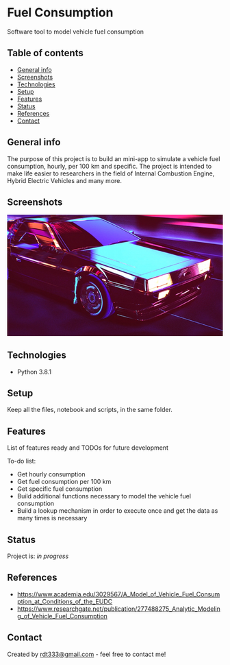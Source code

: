 # Fuel Consumption
Software tool to model vehicle fuel consumption

## Table of contents
* [General info](#general-info)
* [Screenshots](#screenshots)
* [Technologies](#technologies)
* [Setup](#setup)
* [Features](#features)
* [Status](#status)
* [References](#references)
* [Contact](#contact)

## General info
The purpose of this project is to build an mini-app to simulate a vehicle fuel consumption, hourly, per 100 km and specific. The project is intended to make 
life easier to researchers in the field of Internal Combustion Engine, Hybrid Electric Vehicles and many more.


## Screenshots
![Example screenshot](vehicle.jpg)

## Technologies
* Python 3.8.1

## Setup
Keep all the files, notebook and scripts, in the same folder.

## Features
List of features ready and TODOs for future development

To-do list:
* Get hourly consumption
* Get fuel consumption per 100 km
* Get specific fuel consumption
* Build additional functions necessary to model the vehicle fuel consumption
* Build a lookup mechanism in order to execute once and get the data as many times is necessary

## Status
Project is: _in progress_

## References
* https://www.academia.edu/3029567/A_Model_of_Vehicle_Fuel_Consumption_at_Conditions_of_the_EUDC
* https://www.researchgate.net/publication/277488275_Analytic_Modeling_of_Vehicle_Fuel_Consumption

## Contact
Created by rdt333@gmail.com - feel free to contact me!
